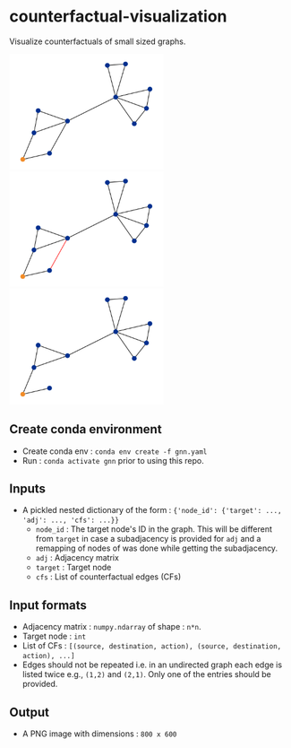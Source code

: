 # counterfactual-visualization
Visualize counterfactuals of small sized graphs.

<img src="https://github.com/Armagaan/counterfactual-visualization/blob/main/graph_602.png?raw=true" alt="Graph" width="275"/> <img src="https://github.com/Armagaan/counterfactual-visualization/blob/main/colored_graph_602.png?raw=true" alt="Graph" width="275"/> <img src="https://github.com/Armagaan/counterfactual-visualization/blob/main/perturbed_graph_602.png?raw=true" alt="Graph" width="275"/>

## Create conda environment
- Create conda env : `conda env create -f gnn.yaml`
- Run : `conda activate gnn` prior to using this repo.

## Inputs
- A pickled nested dictionary of the form : `{'node_id': {'target': ..., 'adj': ..., 'cfs': ...}}`
    - `node_id` : The target node's ID in the graph. This will be different from `target` in case a subadjacency is provided for `adj` and a remapping of nodes of was done while getting the subadjacency.
    - `adj` : Adjacency matrix
    - `target` : Target node
    - `cfs` : List of counterfactual edges (CFs)

## Input formats
- Adjacency matrix : `numpy.ndarray` of shape : `n*n`.
- Target node : `int`
- List of CFs : `[(source, destination, action), (source, destination, action), ...]`
- Edges should not be repeated i.e. in an undirected graph each edge is listed twice e.g., `(1,2)` and `(2,1)`. Only one of the entries should be provided.

## Output
- A PNG image with dimensions : `800 x 600`
